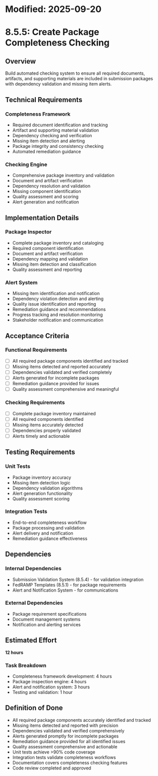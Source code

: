 # Modified: 2025-09-20

# 8.5.5: Create Package Completeness Checking

## Overview
Build automated checking system to ensure all required documents, artifacts, and supporting materials are included in submission packages with dependency validation and missing item alerts.

## Technical Requirements

### Completeness Framework
- Required document identification and tracking
- Artifact and supporting material validation
- Dependency checking and verification
- Missing item detection and alerting
- Package integrity and consistency checking
- Automated remediation guidance

### Checking Engine
- Comprehensive package inventory and validation
- Document and artifact verification
- Dependency resolution and validation
- Missing component identification
- Quality assessment and scoring
- Alert generation and notification

## Implementation Details

### Package Inspector
- Complete package inventory and cataloging
- Required component identification
- Document and artifact verification
- Dependency mapping and validation
- Missing item detection and classification
- Quality assessment and reporting

### Alert System
- Missing item identification and notification
- Dependency violation detection and alerting
- Quality issue identification and reporting
- Remediation guidance and recommendations
- Progress tracking and resolution monitoring
- Stakeholder notification and communication

## Acceptance Criteria

### Functional Requirements
- [ ] All required package components identified and tracked
- [ ] Missing items detected and reported accurately
- [ ] Dependencies validated and verified completely
- [ ] Alerts generated for incomplete packages
- [ ] Remediation guidance provided for issues
- [ ] Quality assessment comprehensive and meaningful

### Checking Requirements
- [ ] Complete package inventory maintained
- [ ] All required components identified
- [ ] Missing items accurately detected
- [ ] Dependencies properly validated
- [ ] Alerts timely and actionable

## Testing Requirements

### Unit Tests
- Package inventory accuracy
- Missing item detection logic
- Dependency validation algorithms
- Alert generation functionality
- Quality assessment scoring

### Integration Tests
- End-to-end completeness workflow
- Package processing and validation
- Alert delivery and notification
- Remediation guidance effectiveness

## Dependencies

### Internal Dependencies
- Submission Validation System (8.5.4) - for validation integration
- FedRAMP Templates (8.5.1) - for package requirements
- Alert and Notification System - for communications

### External Dependencies
- Package requirement specifications
- Document management systems
- Notification and alerting services

## Estimated Effort
**12 hours**

### Task Breakdown
- Completeness framework development: 4 hours
- Package inspection engine: 4 hours
- Alert and notification system: 3 hours
- Testing and validation: 1 hour

## Definition of Done
- All required package components accurately identified and tracked
- Missing items detected and reported with precision
- Dependencies validated and verified comprehensively
- Alerts generated promptly for incomplete packages
- Remediation guidance provided for all identified issues
- Quality assessment comprehensive and actionable
- Unit tests achieve >90% code coverage
- Integration tests validate completeness workflows
- Documentation covers completeness checking features
- Code review completed and approved
